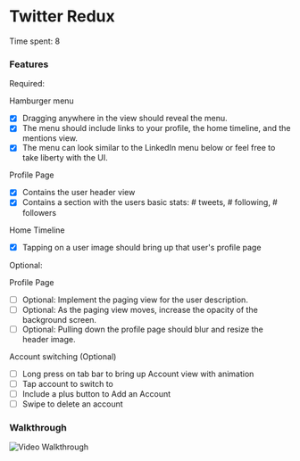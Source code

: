 # Twitter Redux

Time spent: 8 

### Features

Required:

Hamburger menu
- [x] Dragging anywhere in the view should reveal the menu.
- [x] The menu should include links to your profile, the home timeline, and the mentions view.
- [x] The menu can look similar to the LinkedIn menu below or feel free to take liberty with the UI.

Profile Page
- [x] Contains the user header view
- [x] Contains a section with the users basic stats: # tweets, # following, # followers

Home Timeline
- [x] Tapping on a user image should bring up that user's profile page


Optional:

Profile Page
- [ ] Optional: Implement the paging view for the user description.
- [ ] Optional: As the paging view moves, increase the opacity of the background screen. 
- [ ] Optional: Pulling down the profile page should blur and resize the header image.

Account switching (Optional)
- [ ] Long press on tab bar to bring up Account view with animation
- [ ] Tap account to switch to
- [ ] Include a plus button to Add an Account
- [ ] Swipe to delete an account

### Walkthrough

![Video Walkthrough](Twitter.gif)
